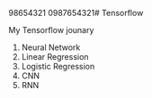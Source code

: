 98654321
0987654321# Tensorflow

My Tensorflow jounary
  1. Neural Network
  2. Linear Regression
  3. Logistic Regression
  4. CNN 
  5. RNN 
